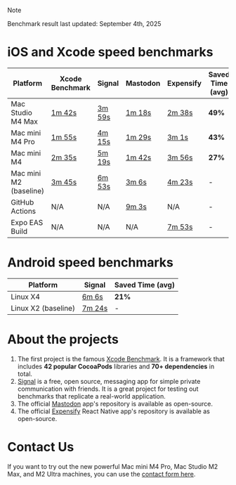 
> [!NOTE]
> Benchmark result last updated: September 4th, 2025

# iOS and Xcode speed benchmarks

Platform | Xcode Benchmark | Signal | Mastodon | Expensify | Saved Time (avg)
--- | --- | --- | --- | --- | ---
Mac Studio M4 Max | [1m 42s](https://codemagic.io/app/65a681d3ce3bc23535e15f5e/build/68bafad1e09b545a3bb10363) | [3m 59s](https://codemagic.io/app/67adbb042083e60da9a98395/build/68bae7ed07e933bf9cda224c) | [1m 18s](https://codemagic.io/app/65a42cf8f3786c75977de546/build/68bae407fa533b8901524a95) | [2m 38s](https://codemagic.io/app/660936c197f2bee5b7353663/build/68baf78a4ddd122b3138bfaf) | **49%**
Mac mini M4 Pro | [1m 55s](https://codemagic.io/app/65a681d3ce3bc23535e15f5e/build/67ada5ec9db86a6dda96f61b) | [4m 15s](https://codemagic.io/app/67adbb042083e60da9a98395/build/67adc0c81809a963f9589c2f) | [1m 29s](https://codemagic.io/app/65a42cf8f3786c75977de546/build/67acc9fa766d68168119eecc) | [3m 1s](https://codemagic.io/app/660936c197f2bee5b7353663/build/67acc2f30de29e74152c81cc) | **43%**
Mac mini M4 | [2m 35s](https://codemagic.io/app/65a681d3ce3bc23535e15f5e/build/67ada648d5e5fc402a5d8d65) | [5m 19s](https://codemagic.io/app/67adbb042083e60da9a98395/build/68be7ef939d0294a1c74a85b) | [1m 42s](https://codemagic.io/app/65a42cf8f3786c75977de546/build/67accb9b300c3f169e4bac01) | [3m 56s](https://codemagic.io/app/660936c197f2bee5b7353663/build/67acc37c97e6a0538526180a) | **27%**
Mac mini M2 (baseline) | [3m 45s](https://codemagic.io/app/65a681d3ce3bc23535e15f5e/build/66167c6ec43448ce8901e144) | [6m 53s](https://codemagic.io/app/67adbb042083e60da9a98395/build/67adbceac7740942d4f4443e) | [3m 6s](https://codemagic.io/app/65a42cf8f3786c75977de546/build/66167cc8f33970f5ab6b0803) | [4m 23s](https://codemagic.io/app/660936c197f2bee5b7353663/build/673654731bd5c81d4bac8598) | -
GitHub Actions | N/A | N/A | [9m 3s](https://github.com/codemagic-ci-cd/codemagic-benchmarks-projects-mastodon-ios/actions/runs/7585480789) | N/A | -
Expo EAS Build | N/A | N/A | N/A | [7m 53s](https://expo.dev/accounts/icarusduz/projects/newexpensify/builds/0b4aaef9-139b-4c01-b983-4547dc6658ed) | -

# Android speed benchmarks

Platform | Signal | Saved Time (avg)
--- | --- | ---
Linux X4 | [6m 6s](https://codemagic.io/app/68a446079dc90741beb93701/build/68aefbd77ed34178e54e3f60) | **21%**
Linux X2 (baseline) | [7m 24s](https://codemagic.io/app/68a446079dc90741beb93701/build/68aefbb3f4e6c76e6a021c6c) | -

# About the projects

1. The first project is the famous [Xcode Benchmark](https://github.com/codemagic-ci-cd/codemagic-benchmarks-projects-xcodeBenchmark/tree/master). It is a framework that includes **42 popular CocoaPods** libraries and **70+ dependencies** in total.
2. [Signal](https://github.com/codemagic-ci-cd/codemagic-benchmarks-projects-signal_ios) is a free, open source, messaging app for simple private communication with friends. It is a great project for testing out benchmarks that replicate a real-world application.
3. The official [Mastodon](https://github.com/codemagic-ci-cd/codemagic-benchmarks-projects-mastodon-ios) app's repository is available as open-source.
4. The official [Expensify](https://github.com/codemagic-ci-cd/codemagic-benchmarks-project-expensify_chat_app) React Native app's repository is available as open-source.

# Contact Us
If you want to try out the new powerful Mac mini M4 Pro, Mac Studio M2 Max, and M2 Ultra machines, you can use the [contact form here](https://codemagic.io/contact/).
